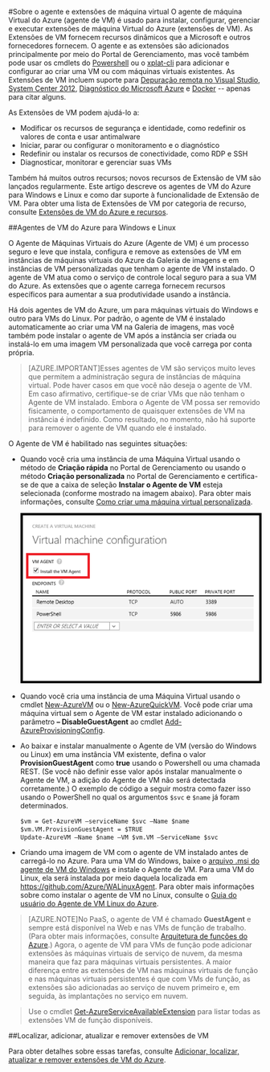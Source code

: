 <properties
 pageTitle="Sobre o agente e as extensões de máquina virtual | Microsoft Azure"
	description="Fornece uma visão geral do agente e das extensões e de como instalar o agente."
	services="virtual-machines"
	documentationCenter=""
	authors="squillace"
	manager="timlt"
	editor=""/>
<tags
ms.service="virtual-machines"
	ms.devlang="na"
	ms.topic="article"
	ms.tgt_pltfrm="vm-multiple"
	ms.workload="infrastructure-services"
	ms.date="03/10/2015"
	ms.author="rasquill"/>
 
#Sobre o agente e extensões de máquina virtual
O agente de máquina Virtual do Azure (agente de VM) é usado para instalar, configurar, gerenciar e executar extensões de máquina Virtual do Azure (extensões de VM). As Extensões de VM fornecem recursos dinâmicos que a Microsoft e outros fornecedores fornecem. O agente e as extensões são adicionados principalmente por meio do Portal de Gerenciamento, mas você também pode usar os cmdlets do [Powershell](../install-configure-powershell.md) ou o [xplat-cli](virtual-machines-command-line-tools.md) para adicionar e configurar ao criar uma VM ou com máquinas virtuais existentes. As Extensões de VM incluem suporte para [Depuração remota no Visual Studio](https://msdn.microsoft.com/library/y7f5zaaa.aspx), [System Center 2012](http://social.technet.microsoft.com/wiki/contents/articles/18274.system-center-2012-r2-virtual-machine-role-authoring-guide-resource-extension-package.aspx), [Diagnóstico do Microsoft Azure](http://azure.microsoft.com/blog/2014/09/02/windows-azure-virtual-machine-monitoring-with-wad-extension/) e [Docker](virtual-machines-docker-vm-extension.md) -- apenas para citar alguns.

As Extensões de VM podem ajudá-lo a:

-   Modificar os recursos de segurança e identidade, como redefinir os valores de conta e usar antimalware
-   Iniciar, parar ou configurar o monitoramento e o diagnóstico
-   Redefinir ou instalar os recursos de conectividade, como RDP e SSH
-   Diagnosticar, monitorar e gerenciar suas VMs

Também há muitos outros recursos; novos recursos de Extensão de VM são lançados regularmente. Este artigo descreve os agentes de VM do Azure para Windows e Linux e como dar suporte à funcionalidade de Extensão de VM. Para obter uma lista de Extensões de VM por categoria de recurso, consulte [Extensões de VM do Azure e recursos](https://msdn.microsoft.com/library/dn606311.aspx).

##Agentes de VM do Azure para Windows e Linux

O Agente de Máquinas Virtuais do Azure (Agente de VM) é um processo seguro e leve que instala, configura e remove as extensões de VM em instâncias de máquinas virtuais do Azure da Galeria de imagens e em instâncias de VM personalizadas que tenham o agente de VM instalado. O agente de VM atua como o serviço de controle local seguro para a sua VM do Azure. As extensões que o agente carrega fornecem recursos específicos para aumentar a sua produtividade usando a instância.

Há dois agentes de VM do Azure, um para máquinas virtuais do Windows e outro para VMs do Linux. Por padrão, o agente de VM é instalado automaticamente ao criar uma VM na Galeria de imagens, mas você também pode instalar o agente de VM após a instância ser criada ou instalá-lo em uma imagem VM personalizada que você carrega por conta própria.

>[AZURE.IMPORTANT]Esses agentes de VM são serviços muito leves que permitem a administração segura de instâncias de máquina virtual. Pode haver casos em que você não deseja o agente de VM. Em caso afirmativo, certifique-se de criar VMs que não tenham o Agente de VM instalado. Embora o Agente de VM possa ser removido fisicamente, o comportamento de quaisquer extensões de VM na instância é indefinido. Como resultado, no momento, não há suporte para remover o agente de VM quando ele é instalado.

O Agente de VM é habilitado nas seguintes situações:

-   Quando você cria uma instância de uma Máquina Virtual usando o método de **Criação rápida** no Portal de Gerenciamento ou usando o método **Criação personalizada** no Portal de Gerenciamento e certifica-se de que a caixa de seleção **Instalar o Agente de VM** esteja selecionada (conforme mostrado na imagem abaixo). Para obter mais informações, consulte [Como criar uma máquina virtual personalizada](virtual-machines-create-custom.md).

    ![Caixa de seleção do Agente de VM](./media/virtual-machines-extensions-agent-about/IC719409.png "Caixa de seleção do Agente de VM")

-   Quando você cria uma instância de uma Máquina Virtual usando o cmdlet [New-AzureVM](https://msdn.microsoft.com/library/azure/dn495254.aspx) ou o [New-AzureQuickVM](https://msdn.microsoft.com/library/azure/dn495183.aspx). Você pode criar uma máquina virtual sem o Agente de VM estar instalado adicionando o parâmetro **– DisableGuestAgent** ao cmdlet [Add-AzureProvisioningConfig](https://msdn.microsoft.com/library/azure/dn495299.aspx).

-   Ao baixar e instalar manualmente o Agente de VM (versão do Windows ou Linux) em uma instância VM existente, defina o valor **ProvisionGuestAgent** como **true** usando o Powershell ou uma chamada REST. (Se você não definir esse valor após instalar manualmente o Agente de VM, a adição do Agente de VM não será detectada corretamente.) O exemplo de código a seguir mostra como fazer isso usando o PowerShell no qual os argumentos `$svc` e `$name` já foram determinados.

        $vm = Get-AzureVM –serviceName $svc –Name $name
        $vm.VM.ProvisionGuestAgent = $TRUE
        Update-AzureVM –Name $name –VM $vm.VM –ServiceName $svc

-   Criando uma imagem de VM com o agente de VM instalado antes de carregá-lo no Azure. Para uma VM do Windows, baixe o [arquivo .msi do agente de VM do Windows](http://go.microsoft.com/fwlink/?LinkID=394789&clcid=0x409) e instale o Agente de VM. Para uma VM do Linux, ela será instalada por meio daquela localizada em <https://github.com/Azure/WALinuxAgent>. Para obter mais informações sobre como instalar o agente de VM no Linux, consulte o [Guia do usuário do Agente de VM Linux do Azure](virtual-machines-linux-agent-user-guide.md).

>[AZURE.NOTE]No PaaS, o agente de VM é chamado **GuestAgent** e sempre está disponível na Web e nas VMs de função de trabalho. (Para obter mais informações, consulte [Arquitetura de funções do Azure](http://blogs.msdn.com/b/kwill/archive/2011/05/05/windows-azure-role-architecture.aspx).) Agora, o agente de VM para VMs de função pode adicionar extensões às máquinas virtuais de serviço de nuvem, da mesma maneira que faz para máquinas virtuais persistentes. A maior diferença entre as extensões de VM nas máquinas virtuais de função e nas máquinas virtuais persistentes é que com VMs de função, as extensões são adicionadas ao serviço de nuvem primeiro e, em seguida, às implantações no serviço em nuvem.

>Use o cmdlet [Get-AzureServiceAvailableExtension](https://msdn.microsoft.com/library/azure/dn722498.aspx) para listar todas as extensões VM de função disponíveis.

##Localizar, adicionar, atualizar e remover extensões de VM  

Para obter detalhes sobre essas tarefas, consulte [Adicionar, localizar, atualizar e remover extensões de VM do Azure](https://msdn.microsoft.com/library/dn850373.aspx).

<!---HONumber=August15_HO9-->